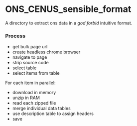 # ONS_CENUS_sensible_format
A directory to extract ons data in a *god forbid* intuitive format. 

### Process
- get bulk page url 
- create headless chrome browser
- navigate to page
- strip source code
- select table
- select items from table 

For each item in parallel:
- download in memory
- unzip in RAM
- read each zipped file
- merge individual data tables
- use description table to assign headers
- save 
